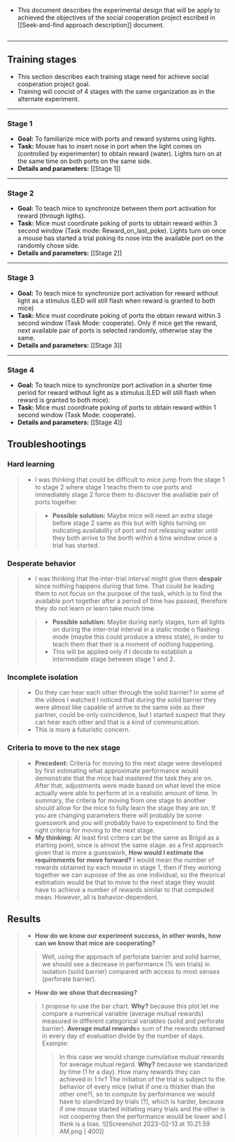 
+ This document describes the experimental design that will be apply to achieved the objectives of the social cooperation project escribed in [[Seek-and-find approach description]] document.

```toc
```

----

## Training stages

+ This section describes each training stage need for achieve social cooperation project goal.
+ Training will concist of 4 stages with the same organization as in the alternate experiment.


----



### Stage 1
 
+ **Goal:** To familiarize mice with ports and reward systems using lights.
+ **Task:** Mouse has to insert nose in port when the light comes on (controlled by experimenter) to obtain reward (water). Lights turn on at the same time on both ports on the same side.
+ **Details and parameters:** [[Stage 1]]

----


### Stage 2

+ **Goal:** To teach mice to synchronize between them port activation for reward (through ligths).
+ **Task:** Mice must coordinate poking of ports to obtain reward within 3 second window (Task mode: Reward_on_last_poke). Lights turn on once a mouse has started a trial poking its nose into the available port on the randomly chose side. 
+ **Details and parameters:** [[Stage 2]]

----


### Stage 3

+ **Goal:** To teach mice to synchronize port activation for reward without light as a stimulus (LED will still flash when reward is granted to both mice)
+ **Task:** Mice must coordinate poking of ports the obtain reward within 3 second window (Task Mode: cooperate). Only if mice get the reward, next available pair of ports is selected randomly, otherwise stay the same.
+ **Details and parameters:** [[Stage 3]]

----


### Stage 4

+ **Goal:** To teach mice to synchronize port activation in a shorter time period for reward without light as a stimulus.(LED will still flash when reward is granted to both mice).
+ **Task:** Mice must coordinate poking of ports to obtain reward within 1 second window (Task Mode: cooperate).
+ **Details and parameters:** [[Stage 4]]



## Troubleshootings

### Hard learning

> + I was thinking that could be difficult to mice jump from the stage 1 to stage 2 where stage 1 teachs them to use ports and immediately stage 2 force them to discover the available pair of ports together.
>> + **Possible solution:** Maybe mice will need an extra stage before stage 2 same as this but with lights turning on indicating availability of port and not releasing water until they both arrive to the borth within a time window once a trial has started.

### Desperate behavior

> + I was thinking that the inter-trial interval might give them **despair** since nothing happens during that time. That could be leading them to not focus on the purpose of the task, which is to find the available port together after a period of time has passed, therefore they do not learn or learn take much time.
>> + **Possible solution:** Maybe during early stages, turn all lights on during the inter-trial interval in a static mode o flashing mode (maybe this could produce a stress state), in order to teach them that their is a moment of nothing happening.
>> + This will be applied only if I decide to establish a intermediate stage between stage 1 and 2.

### Incomplete isolation

> + Do they can hear each other through the solid barrier? In some of the videos I watched I noticed that during the solid barrier they were almost like capable of arrive to the same side as their partner, could be only coincidence, but I started suspect that they can hear each other and that is a kind of communication.
> + This is more a futuristic concern.

### Criteria to move to the nex stage

> + **Precedent:** Criteria for moving to the next stage were developed by first estimating what approximate performance would demonstrate that the mice had mastered the task they are on. After that, adjustments were made based on what level the mice actually were able to perform at in a realistic amount of time. In summary, the criteria for moving from one stage to another should allow for the mice to fully learn the stage they are on. If you are changing parameters there will probably be some guesswork and you will probably have to experiment to find the right criteria for moving to the next stage.
> + **My thinking:** At least first critera can be the same as Brigid as a starting point, since is almost the same stage. as a first approach given that is more a guesswork, **How would I estimate the requirements for move forward?** I would mean the number of rewards obtained by each mouse in stage 1, then if they working together we can suposse of the as one individual, so the theorical estimation would be that to move to the next stage they would have to achieve a number of rewards similar to that computed mean. However, all is behavior-dependent.

## Results

> + **How do we know our experiment success, in other words, how can we know that mice are cooperating?**
>> Well, using the approach of perforate barrier and solid barrier, we should see a decrease in performance (% win trials) in isolation (solid barrier) compared with access to most senses (perforate barrier).
> + **How do we show that decreasing?**
>>  I propose to use the bar chart. **Why?** because this plot let me compare a numerical variable (average mutual rewards) measured in different categorical variables (solid and perforate barrier). 
>>  **Average mutal rewards=** sum of the rewards obtained in every day of evaluation divide by the number of days. Example: 
>>>  In this case we would change cumulative mutual rewards for average mutual regard. **Why?** because we standarized by time (1 hr a day). How many rewards they can achieved in 1 hr? 
>>> The initiation of the trial is subject to the behavior of every mice (what if one is thistier than the other one?), so to compute by performance we would have to standirized by trials (?), which is harder, because if one mouse started initiating many trials and the other is not coopering then the performance would be lower and I think is a bias.
![[Screenshot 2023-02-13 at 10.21.59 AM.png | 400]]
